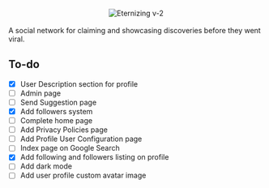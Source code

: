 <br/>
<div align="center">
  <img src="https://github.com/user-attachments/assets/0e672797-24cc-4cf5-a1c5-c11bd98ec109" alt="Eternizing v-2">
</div>


<br/>
A social network for claiming and showcasing discoveries before they went viral.




## To-do
- [x] User Description section for profile
- [ ] Admin page
- [ ] Send Suggestion page
- [x] Add followers system
- [ ] Complete home page
- [ ] Add Privacy Policies page
- [ ] Add Profile User Configuration page
- [ ] Index page on Google Search
- [x] Add following and followers listing on profile
- [ ] Add dark mode
- [ ] Add user profile custom avatar image
